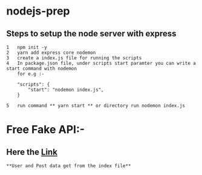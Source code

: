 # nodejs-prep
##  Steps to setup the node server with express

    1   npm init -y
    2   yarn add express core nodemon
    3   create a index.js file for running the scripts
    4   In package.json file, under scripts start paramter you can write a start command with nodemon
        for e.g :-

        "scripts": {
            "start": "nodemon index.js",
        }
    
    5   run command ** yarn start ** or directory run nodemon index.js

# Free Fake API:-

## Here the <a href="https://jsonplaceholder.typicode.com/">Link</a>

    **User and Post data get from the index file**